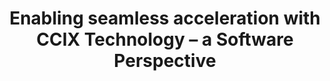 ---
categories:
- bkk19
description: Machine Learning and Big Data applications are fundamentally changing
  the way that the processing of data happens. Classic processor data flows are now
  being augmented with off-chip accelerators that can be customized for specific types
  of applications from compute accelerators to network traffic acceleration. This
  has driven an industry wide movement towards accelerators and heterogeneous compute.
  For many of today’s compute tasks, accelerators can complete the needed functionality
  both faster and with lower power consumption than the processor working on its own.
  However, unmanaged heterogeneity can bring software complexity.<br>Cache Coherent
  Interconnect for Accelerators or CCIX™ (pronounced ‘see 6’) is a high-performance,
  chip-to-chip interconnect architecture that provides a cache coherent framework
  for heterogeneous system architectures. CCIX is designed with an aim to simplify
  heterogeneous system architecture while simultaneously improving performance – factors
  that are vital to design, optimization and deployment of accelerator based systems.<br><br>In
  this talk, we provide an introduction to CCIX from a software point of view. We
  will first introduce key CCIX features and capabilities, and how they benefit heterogeneous
  system design. We next illustrate why a CCIX system is fundamentally viewed as a
  NUMA system with heterogeneous properties. We will then provide a detailed introduction
  to individual components of the CCIX software stack – the CCIX boot firmware, UEFI
  and ACPI requirements, the CCIX programming model, hardware/software interfaces,
  OS and Management software architectures, Power Management and RAS.<br><br>We wrap
  up with a broad overview of ongoing efforts to enable CCIX in the existing ecosystems,
  and challenges thereof. We then solicit the audience’s suggestions on how these
  can be overcome in order to bring CCIX to full fruition in the Arm ecosystem.
future_image:
  featured: 'true'
  path: /assets/images/featured-images/bkk19/BKK19-TR07.png
session_attendee_num: '6'
session_id: BKK19-TR07
session_room: Session Room 1 (Lotus 1-2)
session_slot:
  end_time: '2019-04-02 15:50:00'
  start_time: '2019-04-02 15:00:00'
session_speakers:
- speaker_bio: Kangkang Shen is a Chief Architect for System Firmware with Huawei.
    He is also the CCIX Firmware group chair and the firmware lead in the CCIX software
    work group. He is a steering committee member of the Linaro Data Center Group
    and leads the Heterogeneous Memory Sub Team in UEFI Forum.<br><br>Thanu Rangarajan
    is an OS Software and Firmware Technical Lead at Arm Limited. He co--chairs the
    CCIX Firmware group, and is a Firmware lead with the CCIX software work group.
    He is Arms key representative in the UEFI and ACPI forums.
  speaker_company: Arm Limited
  speaker_image: /assets/images/speakers/bkk19/thanunathan-rangarajan.jpg
  speaker_location: ''
  speaker_name: Thanunathan Rangarajan
  speaker_position: Principal Engineer
  speaker_username: thanu.rangarajan
session_track: Big Data
tag: session
tags:
- Machine Learning/AI
title: Enabling seamless acceleration with CCIX Technology – a Software Perspective
---